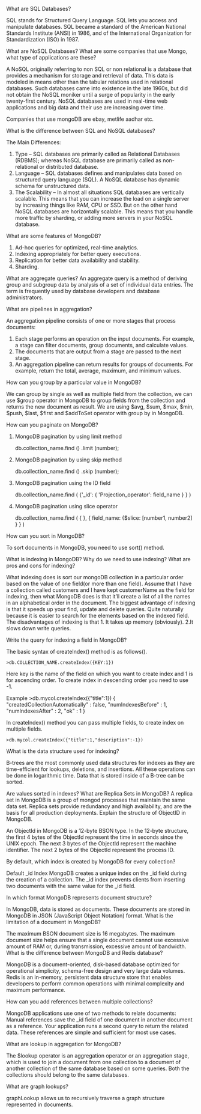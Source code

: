 What are SQL Databases?

SQL stands for Structured Query Language. SQL lets you access and manipulate databases. SQL became a standard of the American National Standards Institute (ANSI) in 1986, and of the
International Organization for Standardization (ISO) in 1987.

What are NoSQL Databases? What are some companies that use Mongo, what type of applications are these?

A NoSQL originally referring to non SQL or non relational is a database that provides a mechanism for storage and retrieval of data. This data is modeled in means other than the
tabular relations used in relational databases. Such databases came into existence in the late 1960s, but did not obtain the NoSQL moniker until a surge of popularity in the early
twenty-first century. NoSQL databases are used in real-time web applications and big data and their use are increasing over time.

Companies that use mongoDB are ebay, metlife aadhar etc.

What is the difference between SQL and NoSQL databases?

The Main Differences:

1. Type –
   SQL databases are primarily called as Relational Databases (RDBMS); whereas NoSQL database are primarily called as non-relational or distributed database.
2. Language –
   SQL databases defines and manipulates data based on structured query language (SQL). A NoSQL database has dynamic schema for unstructured data.
3. The Scalability –
   In almost all situations SQL databases are vertically scalable. This means that you can increase the load on a single server by increasing things like RAM, CPU or SSD. But on
   the other hand NoSQL databases are horizontally scalable. This means that you handle more traffic by sharding, or adding more servers in your NoSQL database.

What are some features of MongoDB?

1. Ad-hoc queries for optimized, real-time analytics.
2. Indexing appropriately for better query executions.
3. Replication for better data availability and stability.
4. Sharding.

What are aggregate queries?
An aggregate query is a method of deriving group and subgroup data by analysis of a set of individual data entries. The term is frequently used by database developers and database
administrators.

What are pipelines in aggregation?

An aggregation pipeline consists of one or more stages that process documents:

1. Each stage performs an operation on the input documents. For example, a stage can filter documents, group documents, and calculate values.
2. The documents that are output from a stage are passed to the next stage.
3. An aggregation pipeline can return results for groups of documents. For example, return the total, average, maximum, and minimum values.

How can you group by a particular value in MongoDB?

We can group by single as well as multiple field from the collection, we can use $group operator in MongoDB to group fields from the collection and returns the new document as result.
We are using $avg, $sum, $max, $min, $push, $last, $first and $addToSet operator with group by in MongoDB.

How can you paginate on MongoDB?

1. MongoDB pagination by using limit method

   db.collection_name.find () .limit (number);

2. MongoDB pagination by using skip method

   db.collection_name.find () .skip (number);

3. MongoDB pagination using the ID field

   db.collection_name.find ( {'\_id': { 'Projection_operator': field_name } } )

4. MongoDB pagination using slice operator

   db.collection_name.find ( { }, { field_name: {$slice: [number1, number2] } } )

How can you sort in MongoDB?

To sort documents in MongoDB, you need to use sort() method.

What is indexing in MongoDB? Why do we need to use indexing? What are pros and cons for indexing?

What indexing does is sort our mongoDB collection in a particular order based on the value of one field(or more than one field). Assume that I have a collection called customers and
I have kept customerName as the field for indexing, then what MongoDB does is that it’ll create a list of all the names in an alphabetical order in the document.
The biggest advantage of indexing is that it speeds up your find, update and delete queries. Quite naturally because it is easier to search for the elements based on the indexed
field.
The disadvantages of indexing is that 1. It takes up memory (obviously). 2.It slows down write queries.

Write the query for indexing a field in MongoDB?

The basic syntax of createIndex() method is as follows().

    >db.COLLECTION_NAME.createIndex({KEY:1})

Here key is the name of the field on which you want to create index and 1 is for ascending order. To create index in descending order you need to use -1.

Example >db.mycol.createIndex({"title":1})
{
"createdCollectionAutomatically" : false,
"numIndexesBefore" : 1,
"numIndexesAfter" : 2,
"ok" : 1
}

In createIndex() method you can pass multiple fields, to create index on multiple fields.

    >db.mycol.createIndex({"title":1,"description":-1})

\What is the data structure used for indexing?

B-trees are the most commonly used data structures for indexes as they are time-efficient for lookups, deletions, and insertions. All these operations can be done in logarithmic
time. Data that is stored inside of a B-tree can be sorted.

Are values sorted in indexes?
What are Replica Sets in MongoDB?
A replica set in MongoDB is a group of mongod processes that maintain the same data set. Replica sets provide redundancy and high availability, and are the basis for all production
deployments.
Explain the structure of ObjectID in MongoDB.

An ObjectId in MongoDB is a 12-byte BSON type. In the 12-byte structure, the first 4 bytes of the ObjectId represent the time in seconds since the UNIX epoch. The next 3 bytes of the
ObjectId represent the machine identifier. The next 2 bytes of the ObjectId represent the process ID.

By default, which index is created by MongoDB for every collection?

Default \_id Index
MongoDB creates a unique index on the \_id field during the creation of a collection. The \_id index prevents clients from inserting two documents with the same value for the \_id field.

In which format MongoDB represents document structure?

In MongoDB, data is stored as documents. These documents are stored in MongoDB in JSON (JavaScript Object Notation) format.
What is the limitation of a document in MongoDB?

The maximum BSON document size is 16 megabytes. The maximum document size helps ensure that a single document cannot use excessive amount of RAM or, during transmission, excessive
amount of bandwidth.
What is the difference between MongoDB and Redis database?

MongoDB is a document-oriented, disk-based database optimized for operational simplicity, schema-free design and very large data volumes. Redis is an in-memory, persistent data
structure store that enables developers to perform common operations with minimal complexity and maximum performance.

How can you add references between multiple collections?

MongoDB applications use one of two methods to relate documents: Manual references save the \_id field of one document in another document as a reference. Your application runs a
second query to return the related data. These references are simple and sufficient for most use cases.

What are lookup in aggregation for MongoDB?

The $lookup operator is an aggregation operator or an aggregation stage, which is used to join a document from one collection to a document of another collection of the same database
based on some queries. Both the collections should belong to the same databases.

What are graph lookups?

graphLookup allows us to recursively traverse a graph structure represented in documents.
